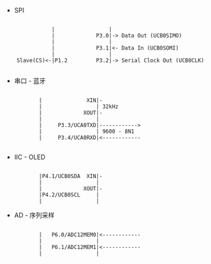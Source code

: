 * SPI
<pre><code>
               |                 |
               |             P3.0|-> Data Out (UCB0SIMO)
               |                 |
               |             P3.1|<- Data In (UCB0SOMI)
               |                 |
    Slave(CS)<-|P1.2         P3.2|-> Serial Clock Out (UCB0CLK)

</code></pre>

* 串口 - 蓝牙
<pre><code>
           |              XIN|-
           |                 | 32kHz
           |             XOUT|-
           |                 |
           |     P3.3/UCA0TXD|------------>
           |                 | 9600 - 8N1
           |     P3.4/UCA0RXD|<------------

</code></pre>

* IIC - OLED
<pre><code>
           |P4.1/UCB0SDA  XIN|-
           |                 |
           |             XOUT|-
           |P4.2/UCB0SCL     |
           |                 |
</code></pre>

* AD -  序列采样
<pre><code>
           |   P6.0/ADC12MEM0|<------------
           |                 | 
           |   P6.1/ADC12MEM1|<------------
           |                 |
           
</code></pre>



